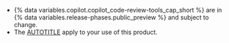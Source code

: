 * {% data variables.copilot.copilot_code-review-tools_cap_short %} are in {% data variables.release-phases.public_preview %} and subject to change.
* The [AUTOTITLE](/free-pro-team@latest/site-policy/github-terms/github-pre-release-license-terms) apply to your use of this product.
